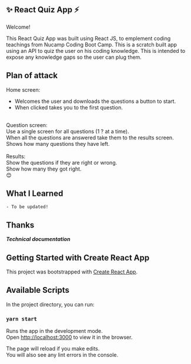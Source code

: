   ## ✨ React Quiz App ⚡️

   Welcome!

This React Quiz App was built using React JS, to emplement coding teachings from Nucamp Coding Boot Camp. This is a scratch built app using an API to quiz the user on his coding knowledge. This is intended to expose any knowledge gaps so the user can plug them. 

## Plan of attack
Home screen: <br/>
- Welcomes the user and downloads the questions a button to start.<br/> 
- When clicked takes you to the first question. <br/>
<br/>
Question screen:<br/>
Use a single screen for all questions (1 ? at a time).<br/>
When all the questions are answered take them to the results screen.<br/>
Shows how many questions they have left.<br/>
<br/>
Results:<br/>
Show the questions if they are right or wrong.<br/>
Show how many they got right.<br/>
😊
    
 ## What I Learned
  
    - To be updated!

## Thanks

*****Technical documentation*****

## Getting Started with Create React App

This project was bootstrapped with [Create React App](https://github.com/facebook/create-react-app).

## Available Scripts

In the project directory, you can run:

### `yarn start`

Runs the app in the development mode.\
Open [http://localhost:3000](http://localhost:3000) to view it in the browser.

The page will reload if you make edits.\
You will also see any lint errors in the console.

